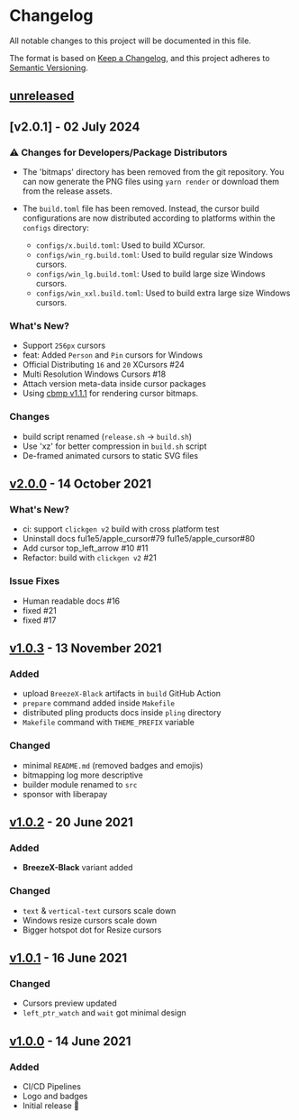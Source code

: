 # Changelog

All notable changes to this project will be documented in this file.

The format is based on [Keep a Changelog](https://keepachangelog.com/en/1.0.0/),
and this project adheres to [Semantic Versioning](https://semver.org/spec/v2.0.0.html).

## [unreleased]

## [v2.0.1] - 02 July 2024

### :warning: Changes for Developers/Package Distributors

-   The 'bitmaps' directory has been removed from the git repository. You can now generate the PNG files using `yarn render` or download them from the release assets.

-   The `build.toml` file has been removed. Instead, the cursor build configurations are now distributed according to platforms within the `configs` directory:
    -   `configs/x.build.toml`: Used to build XCursor.
    -   `configs/win_rg.build.toml`: Used to build regular size Windows cursors.
    -   `configs/win_lg.build.toml`: Used to build large size Windows cursors.
    -   `configs/win_xxl.build.toml`: Used to build extra large size Windows cursors.

### What's New?

-   Support `256px` cursors
-   feat: Added `Person` and `Pin` cursors for Windows
-   Official Distributing `16` and `20` XCursors #24
-   Multi Resolution Windows Cursors #18
-   Attach version meta-data inside cursor packages
-   Using [cbmp v1.1.1](https://github.com/ful1e5/cbmp/tree/v1.1.1) for rendering cursor bitmaps.

### Changes

-   build script renamed (`release.sh` -> `build.sh`)
-   Use 'xz' for better compression in `build.sh` script
-   De-framed animated cursors to static SVG files

## [v2.0.0] - 14 October 2021

### What's New?

-   ci: support `clickgen v2` build with cross platform test
-   Uninstall docs ful1e5/apple_cursor#79 ful1e5/apple_cursor#80
-   Add cursor top_left_arrow #10 #11
-   Refactor: build with `clickgen v2` #21

### Issue Fixes

-   Human readable docs #16
-   fixed #21
-   fixed #17

## [v1.0.3] - 13 November 2021

### Added

-   upload `BreezeX-Black` artifacts in `build` GitHub Action
-   `prepare` command added inside `Makefile`
-   distributed pling products docs inside `pling` directory
-   `Makefile` command with `THEME_PREFIX` variable

### Changed

-   minimal `README.md` (removed badges and emojis)
-   bitmapping log more descriptive
-   builder module renamed to `src`
-   sponsor with liberapay

## [v1.0.2] - 20 June 2021

### Added

-   **BreezeX-Black** variant added

### Changed

-   `text` & `vertical-text` cursors scale down
-   Windows resize cursors scale down
-   Bigger hotspot dot for Resize cursors

## [v1.0.1] - 16 June 2021

### Changed

-   Cursors preview updated
-   `left_ptr_watch` and `wait` got minimal design

## [v1.0.0] - 14 June 2021

### Added

-   CI/CD Pipelines
-   Logo and badges
-   Initial release 🎊

[unreleased]: https://github.com/ful1e5/BreezeX_Cursor/compare/v2.0.0...main
[v2.0.0]: https://github.com/ful1e5/BreezeX_Cursor/compare/v1.0.3...v2.0.0
[v1.0.3]: https://github.com/ful1e5/BreezeX_Cursor/compare/v1.0.2...v1.0.3
[v1.0.2]: https://github.com/ful1e5/BreezeX_Cursor/compare/v1.0.1...v1.0.2
[v1.0.1]: https://github.com/ful1e5/BreezeX_Cursor/compare/v1.0.0...v1.0.1
[v1.0.0]: https://github.com/ful1e5/BreezeX_Cursor/tree/v1.0.0
